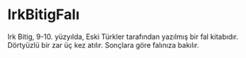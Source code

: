 # IrkBitigFalı

Irk Bitig, 9-10. yüzyılda, Eski Türkler tarafından yazılmış bir fal kitabıdır. Dörtyüzlü bir zar üç kez atılır. Sonçlara göre falınıza bakılır.
